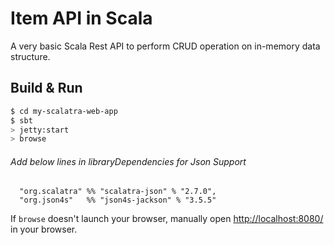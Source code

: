 # Item API in Scala #
A very basic Scala Rest API to perform CRUD operation on in-memory data structure.


## Build & Run ##

```sh
$ cd my-scalatra-web-app
$ sbt
> jetty:start
> browse
```

###### Add below lines in libraryDependencies for Json Support ######
```
  "org.scalatra" %% "scalatra-json" % "2.7.0",
  "org.json4s"   %% "json4s-jackson" % "3.5.5"
```

If `browse` doesn't launch your browser, manually open [http://localhost:8080/](http://localhost:8080/) in your browser.
